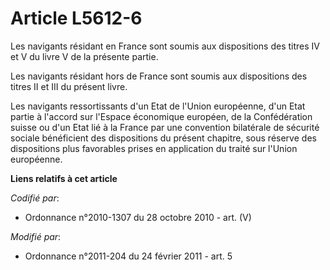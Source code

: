 # Article L5612-6

Les navigants résidant en France sont soumis aux dispositions des titres IV et V du livre V de la présente partie.

Les navigants résidant hors de France sont soumis aux dispositions des titres II et III du présent livre.

Les navigants ressortissants d'un Etat de l'Union européenne, d'un Etat partie à l'accord sur l'Espace économique européen,
de la Confédération suisse ou d'un Etat lié à la France par une convention bilatérale de sécurité sociale bénéficient des
dispositions du présent chapitre, sous réserve des dispositions plus favorables prises en application du traité sur l'Union
européenne.

**Liens relatifs à cet article**

_Codifié par_:

  - Ordonnance n°2010-1307 du 28 octobre 2010 - art. (V)

_Modifié par_:

  - Ordonnance n°2011-204 du 24 février 2011 - art. 5
